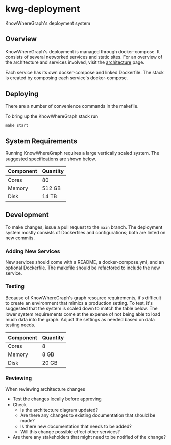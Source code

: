 # kwg-deployment

KnowWhereGraph's deployment system

## Overview

KnowWhereGraph's deployment is managed through docker-compose. It consists of several networked services and static sites. For an overview of the architecture and services involved, visit the [architecture](./architecture/) page.

Each service has its own docker-compose and linked Dockerfile. The stack is created by composing each service's docker-compose.

## Deploying

There are a number of convenience commands in the makefile.

To bring up the KnowWhereGraph stack run

`make start`

## System Requirements

Running KnowWhereGraph requires a large vertically scaled system. The suggested specifications are shown below.

| Component | Quantity |
|-----------|----------|
| Cores     | 80       |
| Memory    | 512 GB   |
| Disk      | 14 TB     |

## Development

To make changes, issue a pull request to the `main` branch. The deployment system mostly consists of Dockerfiles and configurations; both are linted on new commits.

### Adding New Services

New services should come with a README, a docker-compose.yml, and an optional Dockerfile. The makefile should be refactored to include the new service.

### Testing

Because of KnowWhereGraph's graph resource requirements, it's difficult to create an environment that mimics a production setting. To test, it's suggested that the system is scaled down to match the table below. The lower system requirements come at the expense of not being able to load much data into the graph. Adjust the settings as needed based on data testing needs.

| Component | Quantity |
|-----------|----------|
| Cores     | 8       |
| Memory    | 8 GB   |
| Disk      | 20 GB     |

### Reviewing

When reviewing architecture changes

- Test the changes locally before approving
- Check
  - Is the architecture diagram updated?
  - Are there any changes to existing documentation that should be made?
  - Is there new documentation that needs to be added?
  - Will this change possible effect other services?
- Are there any stakeholders that might need to be notified of the change?
